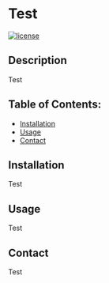 
# Test
[![license](https://img.shields.io/badge/license-MIT-brightgreen.svg)](https://en.wikipedia.org/wiki/MIT_License)
## Description
Test
## Table of Contents:
* [Installation](#Installation) 
* [Usage](#usage) 
* [Contact](#contact)
    
## Installation
Test
## Usage
Test


## Contact
Test
